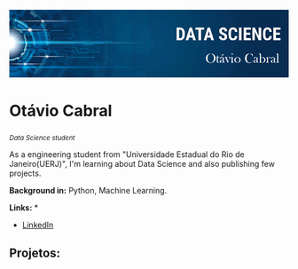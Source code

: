 
<p align="center">
  <img src="banner.png" >
</p>

# Otávio Cabral
<sub>*Data Science student*</sub>

As a engineering student from "Universidade Estadual do Rio de Janeiro(UERJ)", I'm learning about Data Science and also publishing few projects.



**Background in:** Python, Machine Learning.

**Links:**
* 
* [LinkedIn](https://www.linkedin.com/in/ot%C3%A1vio-cabral-78a959228/)

## Projetos:

